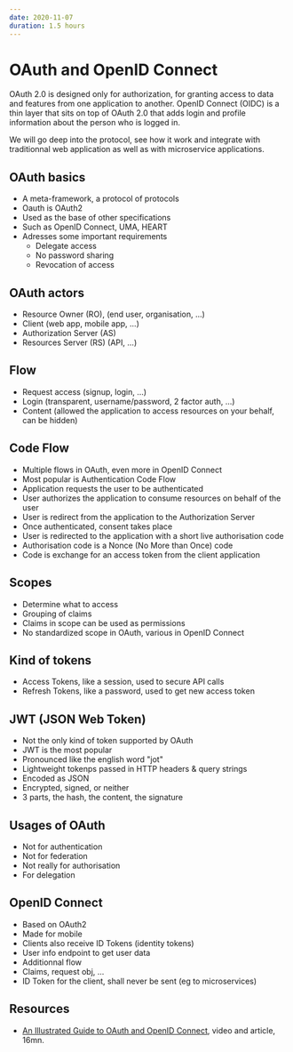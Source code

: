 ```yaml
---
date: 2020-11-07
duration: 1.5 hours
---
```


# OAuth and OpenID Connect

OAuth 2.0 is designed only for authorization, for granting access to data and features from one application to another. OpenID Connect (OIDC) is a thin layer that sits on top of OAuth 2.0 that adds login and profile information about the person who is logged in.

We will go deep into the protocol, see how it work and integrate with traditionnal web application as well as with microservice applications.

## OAuth basics

* A meta-framework, a protocol of protocols
* Oauth is OAuth2
* Used as the base of other specifications
* Such as OpenID Connect, UMA, HEART
* Adresses some important requirements
  * Delegate access
  * No password sharing
  * Revocation of access

## OAuth actors

* Resource Owner (RO), (end user, organisation, ...)
* Client (web app, mobile app, ...)
* Authorization Server (AS)
* Resources Server (RS) (API, ...)

## Flow

* Request access (signup, login, ...)
* Login (transparent, username/password, 2 factor auth, ...)
* Content (allowed the application to access resources on your behalf, can be hidden)

## Code Flow

* Multiple flows in OAuth, even more in OpenID Connect
* Most popular is Authentication Code Flow
* Application requests the user to be authenticated
* User authorizes the application to consume resources on behalf of the user
* User is redirect from the application to the Authorization Server
* Once authenticated, consent takes place 
* User is redirected to the application with a short live authorisation code
* Authorisation code is a Nonce (No More than Once) code
* Code is exchange for an access token from the client application

## Scopes

* Determine what to access
* Grouping of claims
* Claims in scope can be used as permissions
* No standardized scope in OAuth, various in OpenID Connect

## Kind of tokens

* Access Tokens, like a session, used to secure API calls
* Refresh Tokens, like a password, used to get new access token

## JWT (JSON Web Token)

* Not the only kind of token supported by OAuth
* JWT is the most popular
* Pronounced like the english word "jot"
* Lightweight tokenps passed in HTTP headers & query strings
* Encoded as JSON
* Encrypted, signed, or neither
* 3 parts, the hash, the content, the signature

## Usages of OAuth

* Not for authentication
* Not for federation
* Not really for authorisation
* For delegation

## OpenID Connect

* Based on OAuth2
* Made for mobile
* Clients also receive ID Tokens (identity tokens)
* User info endpoint to get user data
* Additionnal flow
* Claims, request obj, ...
* ID Token for the client, shall never be sent (eg to microservices)

## Resources

* [An Illustrated Guide to OAuth and OpenID Connect](https://developer.okta.com/blog/2019/10/21/illustrated-guide-to-oauth-and-oidc), video and article, 16mn.
